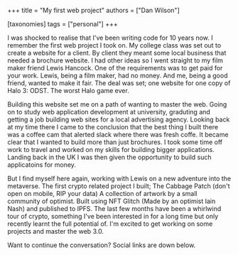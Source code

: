 +++
title = "My first web project"
authors = ["Dan Wilson"]

[taxonomies]
tags = ["personal"]
+++

I was shocked to realise that I've been writing code for 10 years now. I remember the first web project I took on. My college class was set out to create a website for a client. By client they meant some local business that needed a brochure website. I had other ideas so I went straight to my film maker friend Lewis Hancock. One of the requirements was to get paid for your work. Lewis, being a film maker, had no money. And me, being a good friend, wanted to make it fair. The deal was set; one website for one copy of Halo 3: ODST. The worst Halo game ever.
<!-- more -->

Building this website set me on a path of wanting to master the web. Going on to study web application development at university, graduting and getting a job building web sites for a local advertising agency. Looking back at my time there I came to the conclusion that the best thing I built there was a coffee cam that alerted slack where there was fresh coffe. It became clear that I wanted to build more than just brochures. I took some time off work to travel and worked on my skills for building bigger applications. Landing back in the UK I was then given the opportunity to build such applicatoins for money.

But I find myself here again, working with Lewis on a new adventure into the metaverse. The first crypto related project I built; The Cabbage Patch (don't open on mobile, RIP your data) A collection of artwork by a small community of optimist. Built using NFT Glitch (Made by an optimist Iain Nash) and published to IPFS. The last few months have been a whirlwind tour of crypto, something I've been interested in for a long time but only recently learnt the full potential of. I'm excited to get working on some projects and master the web 3.0.

Want to continue the conversation? Social links are down below.
